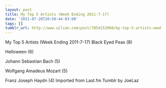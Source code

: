 ```yaml
---
layout: post
title: My Top 5 Artists (Week Ending 2011-7-17)
date: '2011-07-20T20:50:44-03:00'
tags: []
tumblr_url: http://www.uilian.com/post/7854152960/my-top-5-artists-week-ending-2011-7-17
---
```

My Top 5 Artists (Week Ending 2011-7-17)
Black Eyed Peas (8) 

Helloween (6) 

Johann Sebastian Bach (5) 

Wolfgang Amadeus Mozart (5) 

Franz Joseph Haydn (4) 
Imported from Last.fm Tumblr by JoeLaz
